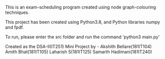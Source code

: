 This is an exam-scheduling program created using node graph-colouring techniques.

This project has been created using Python3.8, and Python libraries numpy and fpdf.


To run, please enter the src folder and run the command 'python3 main.py'

Created as the DSA-II(IT251) Mini Project by - 
Akshith Bellare(181IT104)
Amith Bhat(181IT105)
Laharish S(181IT125)
Samarth Hadimani(181IT240)
